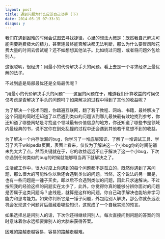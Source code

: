```yaml
---
layout: post
title: 遇到问题为什么应该自己动手 (下)
date: 2014-05-15 07:33:31
disqus: y
---
```


我们在遇到困难的时候会试图去寻找捷径，心里的想法大概是：既然我自己解决可能需要耗费极大的精力，甚至连最终能否解决都无法判断，那么为什么要冒风险花费大量的时间去尝试呢？还不如想想其他法子。比如绕过问题，或者将问题外包给别人。

这很聪明，很经济：用最小的代价解决手头的问题。看上去是一个寻求经济上最优解的法子。

不过到底是局部最优还是全局最优呢？

“用最小的代价解决手头的问题”——这里的问题在于，难道我们计算收益的时候仅仅考虑是否解决了手头的问题吗？如果解决的过程中得到了其他的收益呢？

为了解决一个技术问题，你踏遍互联网，翻了若干教程、网站、书籍，最终解决了这个问题的同时还知道了以后遇到类似的问题该到哪儿最快最有效地找到参考，你还知道了哪些网站是寻找这个领域最有价值信息的地方，你还知道了哪些书是领域内最经典的书，说不定你在到处乱撞的过程中还会遇到其他若干意想不到的收益。

为了解决一个内存泄漏的bug，你学习了一堆底层知识、了解了一堆调试工具、学习了若干wikipedia页面，表面上看来，仅仅为了解决这一个小bug你的时间花销未免太大了点，然而关键就在于，它的收益远远不止于解决了这一个小bug，下次你遇到任何类似的bug的时候就能够哐当两下就解决之了。

生活或工作中，很大程度上你遇到的每个问题都不是孤立的，既然你遇到了某问题，那么很大的可能性你以后还会遇到类似的问题。当然，这个说法的另一面是，也有一些问题是一锤子买卖，即以后不会遇到类似的问题，因此只求速解决。不过按照我的经验这样的问题实在太少了，此外，你觉得你真的能够分辨你面对的问题是否属于这类问题吗？底线是，就算是这样的问题，你自己动手解决也能培养学习能力和思考能力。如果你判断它是一锤子问题，外包给别人解决，那么你就永远没机会发现这个问题背后蕴藏着哪些知识，这就成了一个自我实现的预言。

如果选择总是问别人的话，下次你还得继续问别人，每次直接问到问题的答案的同时意味着你永远都要靠别人的大脑来获得答案。

困难的路越走越容易，容易的路越走越难。